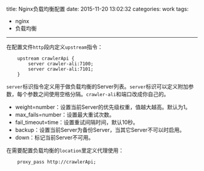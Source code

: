 title: Nginx负载均衡配置
date: 2015-11-20 13:02:32
categories: work
tags:
- nginx
- 负载均衡
---

在配置文件`http`段内定义`upstream`指令：

```
    upstream crawlerApi {
        server crawler-ali:7100;
        server crawler-ali:7101;
    }
```

`server`标识指令定义用于做负载均衡的Server列表。`server`标识可以定义附加参数，每个参数之间使用空格分隔。`crawler-ali`和端口改成你自己的。

- weight=number：设置当前Server的优先级权重，值越大越高。默认为1。
- max_fails=number：设置最大重试次数。
- fail_timeout=time：设置重试间隔时间，默认10秒。
- backup：设置当前Server为备份Server，当其它Server不可以时启用。
- down：标记当前Server不可用。

在需要配置负载均衡的`location`里定义代理使用：

```
    proxy_pass http://crawlerApi;
```

